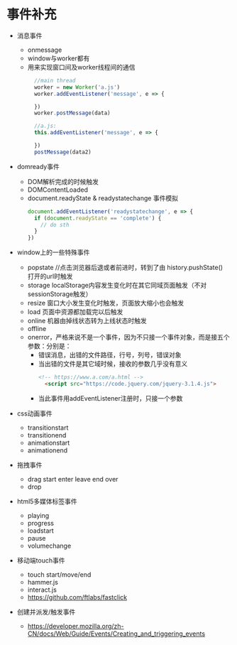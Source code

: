# 事件补充

* 消息事件
  * onmessage
  * window与worker都有
  * 用来实现窗口间及worker线程间的通信
    ```js
      //main thread
      worker = new Worker('a.js')
      worker.addEventListener('message', e => {

      })
      worker.postMessage(data)

      //a.js:
      this.addEventListener('message', e => {

      })
      postMessage(data2)
    ```

* domready事件
  * DOM解析完成的时候触发
  * DOMContentLoaded
  * document.readyState & readystatechange 事件模拟
    ```js
    document.addEventListener('readystatechange', e => {
      if (document.readyState == 'complete') {
        // do sth
      }
    })
    ```

* window上的一些特殊事件
  * popstate //点击浏览器后退或者前进时，转到了由 history.pushState() 打开的url时触发
  * storage localStorage内容发生变化时在其它同域页面触发（不对sessionStorage触发）
  * resize 窗口大小发生变化时触发，页面放大缩小也会触发
  * load 页面中资源都加载完以后触发
  * online 机器由掉线状态转为上线状态时触发
  * offline
  * onerror，严格来说不是一个事件，因为不只接一个事件对象，而是接五个参数：分别是：
    * 错误消息，出错的文件路径，行号，列号，错误对象
    * 当出错的文件是其它域时候，接收的参数几乎没有意义
        ```html
        <!-- https://www.a.com/a.html -->
          <script src="https://code.jquery.com/jquery-3.1.4.js">
        ```
    * 当此事件用addEventListener注册时，只接一个参数

* css动画事件
  * transitionstart
  * transitionend
  * animationstart
  * animationend

* 拖拽事件
  * drag start enter leave end over
  * drop

* html5多媒体标签事件
  * playing
  * progress
  * loadstart
  * pause
  * volumechange

* 移动端touch事件
  * touch start/move/end
  * hammer.js
  * interact.js
  * https://github.com/ftlabs/fastclick

* 创建并派发/触发事件
  * https://developer.mozilla.org/zh-CN/docs/Web/Guide/Events/Creating_and_triggering_events

